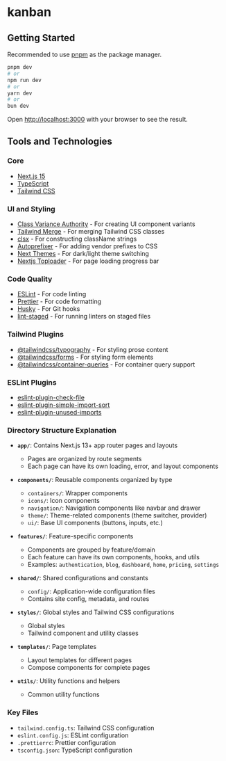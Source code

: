 # kanban

## Getting Started

Recommended to use [pnpm](https://pnpm.io/) as the package manager.

```bash
pnpm dev
# or
npm run dev
# or
yarn dev
# or
bun dev
```

Open [http://localhost:3000](http://localhost:3000) with your browser to see the result.

## Tools and Technologies

### Core

- [Next.js 15](https://nextjs.org/)
- [TypeScript](https://www.typescriptlang.org/)
- [Tailwind CSS](https://tailwindcss.com/)

### UI and Styling

- [Class Variance Authority](https://cva.style/docs) - For creating UI component variants
- [Tailwind Merge](https://github.com/dcastil/tailwind-merge) - For merging Tailwind CSS classes
- [clsx](https://github.com/lukeed/clsx) - For constructing className strings
- [Autoprefixer](https://github.com/postcss/autoprefixer) - For adding vendor prefixes to CSS
- [Next Themes](https://github.com/pacocoursey/next-themes) - For dark/light theme switching
- [Nextjs Toploader](https://github.com/TheSGJ/nextjs-toploader) - For page loading progress bar

### Code Quality

- [ESLint](https://eslint.org/) - For code linting
- [Prettier](https://prettier.io/) - For code formatting
- [Husky](https://typicode.github.io/husky/) - For Git hooks
- [lint-staged](https://github.com/okonet/lint-staged) - For running linters on staged files

### Tailwind Plugins

- [@tailwindcss/typography](https://tailwindcss.com/docs/typography-plugin) - For styling prose content
- [@tailwindcss/forms](https://github.com/tailwindlabs/tailwindcss-forms) - For styling form elements
- [@tailwindcss/container-queries](https://github.com/tailwindlabs/tailwindcss-container-queries) - For container query support

### ESLint Plugins

- [eslint-plugin-check-file](https://github.com/DukeLuo/eslint-plugin-check-file)
- [eslint-plugin-simple-import-sort](https://github.com/lydell/eslint-plugin-simple-import-sort)
- [eslint-plugin-unused-imports](https://github.com/sweepline/eslint-plugin-unused-imports)

### Directory Structure Explanation

- **`app/`**: Contains Next.js 13+ app router pages and layouts

  - Pages are organized by route segments
  - Each page can have its own loading, error, and layout components

- **`components/`**: Reusable components organized by type

  - `containers/`: Wrapper components
  - `icons/`: Icon components
  - `navigation/`: Navigation components like navbar and drawer
  - `theme/`: Theme-related components (theme switcher, provider)
  - `ui/`: Base UI components (buttons, inputs, etc.)

- **`features/`**: Feature-specific components

  - Components are grouped by feature/domain
  - Each feature can have its own components, hooks, and utils
  - Examples: `authentication`, `blog`, `dashboard`, `home`, `pricing`, `settings`

- **`shared/`**: Shared configurations and constants

  - `config/`: Application-wide configuration files
  - Contains site config, metadata, and routes

- **`styles/`**: Global styles and Tailwind CSS configurations

  - Global styles
  - Tailwind component and utility classes

- **`templates/`**: Page templates

  - Layout templates for different pages
  - Compose components for complete pages

- **`utils/`**: Utility functions and helpers
  - Common utility functions

### Key Files

- `tailwind.config.ts`: Tailwind CSS configuration
- `eslint.config.js`: ESLint configuration
- `.prettierrc`: Prettier configuration
- `tsconfig.json`: TypeScript configuration
